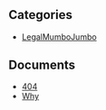 # 

## Categories
- [LegalMumboJumbo](./LegalMumboJumbo/index.md)

## Documents
- [404](404.md)
- [Why](Why.md)